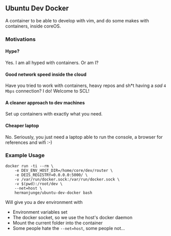 ## Ubuntu Dev Docker

A container to be able to develop with vim, and do some makes with containers, inside coreOS.

### Motivations

#### Hype?

Yes. I am all hyped with containers. Or am I?

#### Good network speed inside the cloud

Have you tried to work with containers, heavy repos and sh*t having a _sad_ `4 Mbps` connection? I do! Welcome to SCL!

#### A cleaner approach to dev machines

Set up containers with exactly what you need.

#### Cheaper laptop

No. Seriously, you just need a laptop able to run the console, a browser for references and wifi :-)

### Example Usage

```
docker run -ti --rm \
	-e DEV_ENV_HOST_DIR=/home/core/dev/router \
	-e DEIS_REGISTRY=0.0.0.0:5000/ \
	-v /var/run/docker.sock:/var/run/docker.sock \
	-v $(pwd):/root/dev \
	--net=host \
	hermanjunge/ubuntu-dev-docker bash
```

Will give you a dev environment with

* Environment variables set
* The docker socket, so we use the host's docker daemon
* Mount the current folder into the container
* Some people hate the `--net=host`, some people not...
